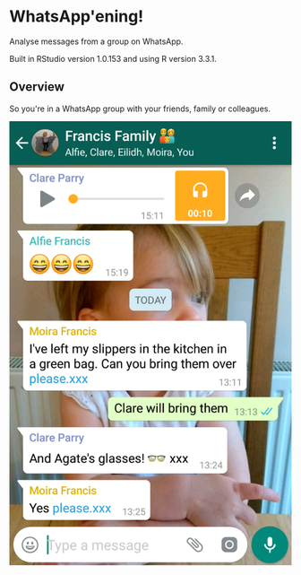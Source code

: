 # WhatsApp'ening!
Analyse messages from a group on WhatsApp.

Built in RStudio version 1.0.153 and using R version 3.3.1.

## Overview
So you're in a WhatsApp group with your friends, family or colleagues. 

![WhatsApp example](https://github.com/Cuahchic/whatsapp-analysis/blob/master/img/WhatsApp%20Example.png)

